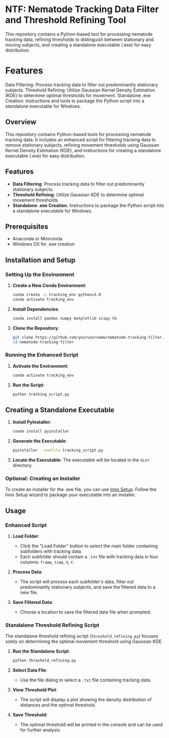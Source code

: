 # NTF: Nematode Tracking Data Filter and Threshold Refining Tool
This repository contains a Python-based tool for processing nematode tracking data, refining thresholds to distinguish between stationary and moving subjects, and creating a standalone executable (.exe) for easy distribution.

# Features
Data Filtering: Process tracking data to filter out predominantly stationary subjects.
Threshold Refining: Utilize Gaussian Kernel Density Estimation (KDE) to determine optimal thresholds for movement.
Standalone .exe Creation: Instructions and tools to package the Python script into a standalone executable for Windows.

## Overview
This repository contains Python-based tools for processing nematode tracking data. It includes an enhanced script for filtering tracking data to remove stationary subjects, refining movement thresholds using Gaussian Kernel Density Estimation (KDE), and instructions for creating a standalone executable (.exe) for easy distribution.

## Features
- **Data Filtering**: Process tracking data to filter out predominantly stationary subjects.
- **Threshold Refining**: Utilize Gaussian KDE to determine optimal movement thresholds.
- **Standalone .exe Creation**: Instructions to package the Python script into a standalone executable for Windows.

## Prerequisites
- Anaconda or Miniconda
- Windows OS for .exe creation

## Installation and Setup
### Setting Up the Environment

1. **Create a New Conda Environment**:
    ```bash
    conda create -n tracking_env python=3.9
    conda activate tracking_env
    ```

2. **Install Dependencies**:
    ```bash
    conda install pandas numpy matplotlib scipy tk
    ```

3. **Clone the Repository**:
    ```bash
    git clone https://github.com/yourusername/nematode-tracking-filter.git
    cd nematode-tracking-filter
    ```

### Running the Enhanced Script

1. **Activate the Environment**:
    ```bash
    conda activate tracking_env
    ```

2. **Run the Script**:
    ```bash
    python tracking_script.py
    ```

## Creating a Standalone Executable

1. **Install PyInstaller**:
    ```bash
    conda install pyinstaller
    ```

2. **Generate the Executable**:
    ```bash
    pyinstaller --onefile tracking_script.py
    ```

3. **Locate the Executable**:
   The executable will be located in the `dist` directory.

### Optional: Creating an Installer

To create an installer for the .exe file, you can use [Inno Setup](http://www.jrsoftware.org/isinfo.php). Follow the Inno Setup wizard to package your executable into an installer.

## Usage
### Enhanced Script

1. **Load Folder**: 
    - Click the "Load Folder" button to select the main folder containing subfolders with tracking data.
    - Each subfolder should contain a `.txt` file with tracking data in four columns: `frame`, `time`, `X`, `Y`.

2. **Process Data**:
    - The script will process each subfolder's data, filter out predominantly stationary subjects, and save the filtered data to a new file.

3. **Save Filtered Data**:
    - Choose a location to save the filtered data file when prompted.

### Standalone Threshold Refining Script

The standalone threshold refining script (`threshold_refining.py`) focuses solely on determining the optimal movement threshold using Gaussian KDE.

1. **Run the Standalone Script**:
    ```bash
    python threshold_refining.py
    ```

2. **Select Data File**:
    - Use the file dialog to select a `.txt` file containing tracking data.

3. **View Threshold Plot**:
    - The script will display a plot showing the density distribution of distances and the optimal threshold.

4. **Save Threshold**:
    - The optimal threshold will be printed in the console and can be used for further analysis.




